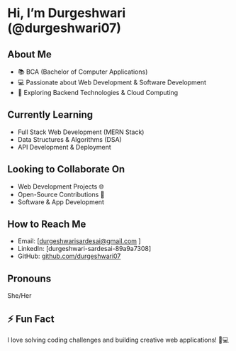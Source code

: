 #  Hi, I’m Durgeshwari (@durgeshwari07)

##  About Me  
- 📚 BCA (Bachelor of Computer Applications)   
- 💻 Passionate about Web Development & Software Development  
- 🎯 Exploring Backend Technologies & Cloud Computing  

##  Currently Learning  
- Full Stack Web Development (MERN Stack)  
- Data Structures & Algorithms (DSA)  
- API Development & Deployment  

##  Looking to Collaborate On  
- Web Development Projects 🌐  
- Open-Source Contributions 🚀  
- Software & App Development  

##  How to Reach Me  
- Email: [durgeshwarisardesai@gmail.com ]  
- LinkedIn: [durgeshwari-sardesai-89a9a7308]  
- GitHub: [github.com/durgeshwari07](https://github.com/durgeshwari07)  

##  Pronouns  
She/Her  

## ⚡ Fun Fact  
I love solving coding challenges and building creative web applications! 🎨💻  
